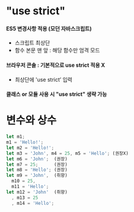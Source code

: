 "use strict"
==========
#### ES5 변경사항 적용 (모던 자바스크립트)
 - 스크립트 최상단
 - 함수 본문 맨 앞 : 해당 함수만 엄격 모드
#### 브라우저 콘솔 : 기본적으로 use strict 적용 X
 - 최상단에 'use strict’ 입력
#### 클래스 or 모듈 사용 시 "use strict" 생략 가능

변수와 상수
==========
```javascript
let m1;
m1 = 'Hello!';
let m2 = 'Hello!';
let m3 = 'John', m4 = 25, m5 = 'Hello'; (권장X)
let m6 = 'John';  (권장)
let m7 = 25;      (권장)
let m8 = 'Hello'; (권장)
let m9 = 'John',  (취향)
  m10 = 25,
  m11 = 'Hello';
let m12 = 'John'  (취향)
  , m13 = 25
  , m14 = 'Hello';
```
